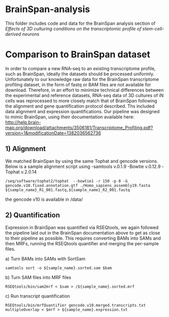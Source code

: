 # BrainSpan-analysis

This folder includes code and data for the BrainSpan analysis section of *Effects of 3D culturing conditions on the transcriptomic profile of stem-cell-derived neurons*

# Comparison to BrainSpan dataset 
In order to compare a new RNA-seq to an existing transcriptome profile, such as BrainSpan, ideally the datasets should be processed uniformly. Unfortunately to our knowledge raw data for the BrainSpan transcriptome profiling dataset, in the form of fastq or BAM files are not available for download. Therefore, in an effort to minimize technical differences between the experimental and reference datasets, RNA-seq data of 3D cultures of iN cells was reprocessed to more closely match that of BrainSpan following the alignment and gene quantification protocol described. Ths included data alignment and expression quantifications. Our pipeline was designed to mimic BrainSpan, using their documentation available here: http://help.brain-map.org/download/attachments/3506181/Transcriptome_Profiling.pdf?version=1&modificationDate=1382036562736

## 1) Alignment
We matched BrainSpan by using the same Tophat and gencode versions. Below is a sample alignment script using
-samtools v.0.1.9
-Bowtie v.0.12.9
-Tophat v.2.0.14

`/seq/software/tophat2/tophat  --bowtie1 -r 150 -p 8
-G gencode.v10.fixed.annotation.gtf
./Homo_sapiens_assembly19.fasta ${sample_name}_R1_001.fastq,${sample_name}_R2_001.fastq`

the gencode v10 is available in /data/

## 2) Quantification
Expression in BrainSpan was quantified via RSEQtools, we again followed the pipeline laid out in the BrainSpan documentation above to get as close to their pipeline as possible. This requires converting BAMs into SAMs and then MRFs, running the RSEQtools quantifier and merging the per-sample files. 

a) Turn BAMs into SAMs with SortSam

`samtools sort -o ${sample_name}.sorted.sam $bam`

b) Turn SAM files into MRF files 

`RSEQtools/bin/sam2mrf < $sam > /${sample_name}.sorted.mrf`

c) Run transcript quantification

`RSEQtools/bin/mrfQuantifier gencode.v10.merged.transcripts.txt  multipleOverlap < $mrf > ${sample_name}.expression.txt`
